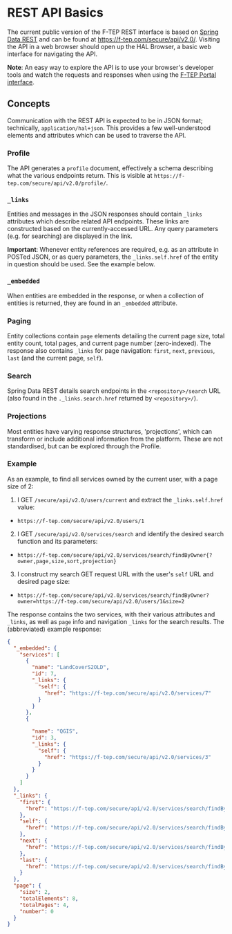 # REST API Basics

The current public version of the F-TEP REST interface is based on [Spring Data
REST](https://spring.io/projects/spring-data-rest) and can be found at
https://f-tep.com/secure/api/v2.0/. Visiting the API in a web browser should
open up the HAL Browser, a basic web interface for navigating the API.

**Note**: An easy way to explore the API is to use your browser's developer
tools and watch the requests and responses when using the [F-TEP Portal
interface](https://f-tep.com/app/).

## Concepts

Communication with the REST API is expected to be in JSON format; technically,
`application/hal+json`. This provides a few well-understood elements and
attributes which can be used to traverse the API.

### Profile

The API generates a `profile` document, effectively a schema describing what
the various endpoints return. This is visible at `https://f-tep.com/secure/api/v2.0/profile/`.

### `_links`

Entities and messages in the JSON responses should contain `_links` attributes
which describe related API endpoints. These links are constructed based on the
currently-accessed URL. Any query parameters (e.g. for searching) are displayed
in the link.

**Important**: Whenever entity references are required, e.g. as an attribute
in POSTed JSON, or as query parameters, the `_links.self.href` of the entity in
question should be used. See the example below.

### `_embedded`

When entities are embedded in the response, or when a collection of entities is
returned, they are found in an `_embedded` attribute.

### Paging

Entity collections contain `page` elements detailing the current page size,
total entity count, total pages, and current page number (zero-indexed).
The response also contains `_links` for page navigation: `first`, `next`,
`previous`, `last` (and the current page, `self`).

### Search

Spring Data REST details search endpoints in the `<repository>/search` URL
(also found in the `._links.search.href` returned by `<repository>/`).

### Projections

Most entities have varying response structures, 'projections', which can
transform or include additional information from the platform. These are not
standardised, but can be explored through the Profile.

### Example

As an example, to find all services owned by the current user, with a page size of 2:

1. I GET `/secure/api/v2.0/users/current` and extract the `_links.self.href` value:
  * `https://f-tep.com/secure/api/v2.0/users/1`
2. I GET `/secure/api/v2.0/services/search` and identify the desired search function and its parameters:
  * `https://f-tep.com/secure/api/v2.0/services/search/findByOwner{?owner,page,size,sort,projection}`
3. I construct my search GET request URL with the user's `self` URL and desired page size:
  * `https://f-tep.com/secure/api/v2.0/services/search/findByOwner?owner=https://f-tep.com/secure/api/v2.0/users/1&size=2`

The response contains the two services, with their various attributes and
`_links`, as well as `page` info and navigation `_links` for the search results.
The (abbreviated) example response:

```json
{
  "_embedded": {
    "services": [
      {
        "name": "LandCoverS2OLD",
        "id": 7,
        "_links": {
          "self": {
            "href": "https://f-tep.com/secure/api/v2.0/services/7"
          }
        }
      },
      {

        "name": "QGIS",
        "id": 3,
        "_links": {
          "self": {
            "href": "https://f-tep.com/secure/api/v2.0/services/3"
          }
        }
      }
    ]
  },
  "_links": {
    "first": {
      "href": "https://f-tep.com/secure/api/v2.0/services/search/findByOwner?owner=https://f-tep.com/secure/api/v2.0/users/1&page=0&size=2"
    },
    "self": {
      "href": "https://f-tep.com/secure/api/v2.0/services/search/findByOwner?owner=https://f-tep.com/secure/api/v2.0/users/1&page=0&size=2"
    },
    "next": {
      "href": "https://f-tep.com/secure/api/v2.0/services/search/findByOwner?owner=https://f-tep.com/secure/api/v2.0/users/1&page=1&size=2"
    },
    "last": {
      "href": "https://f-tep.com/secure/api/v2.0/services/search/findByOwner?owner=https://f-tep.com/secure/api/v2.0/users/1&page=3&size=2"
    }
  },
  "page": {
    "size": 2,
    "totalElements": 8,
    "totalPages": 4,
    "number": 0
  }
}
```
